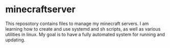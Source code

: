 # minecraftserver
This reposotory contains files to manage my minecraft servers. I am learning how to create and use systemd and sh scripts, as well as various utilities in linux. My goal is to have a fully automated system for running and updating. 

